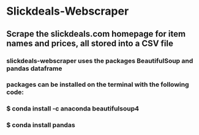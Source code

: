 # Slickdeals-Webscraper

## Scrape the slickdeals.com homepage for item names and prices, all stored into a CSV file

### slickdeals-webscraper uses the packages BeautifulSoup and pandas dataframe
### packages can be installed on the terminal with the following code:
###      $ conda install -c anaconda beautifulsoup4
###      $ conda install pandas

